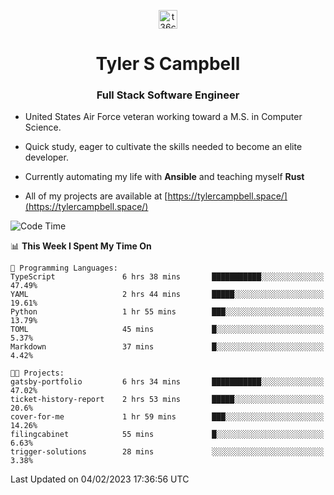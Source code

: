 <p align="center">
<a href="https://www.linkedin.com/in/t36campbell" target="blank"><img align="center" src="https://ik.imagekit.io/t36campbell/Portfolio/linkedin.png.original_m8bbGgPh6.png" alt="t36campbell" height="30" width="30" /></a>
</p>
<h1 align="center">Tyler S Campbell</h1>
<h3 align="center">Full Stack Software Engineer</h3>

* United States Air Force veteran working toward a M.S. in Computer Science.

* Quick study, eager to cultivate the skills needed to become an elite developer.

* Currently automating my life with **Ansible** and teaching myself **Rust**

* All of my projects are available at [https://tylercampbell.space/](https://tylercampbell.space/)

<!--START_SECTION:waka-->
![Code Time](http://img.shields.io/badge/Code%20Time-2%2C140%20hrs%2020%20mins-blue)

📊 **This Week I Spent My Time On** 

```text
💬 Programming Languages: 
TypeScript               6 hrs 38 mins       ███████████░░░░░░░░░░░░░░   47.49% 
YAML                     2 hrs 44 mins       █████░░░░░░░░░░░░░░░░░░░░   19.61% 
Python                   1 hr 55 mins        ███░░░░░░░░░░░░░░░░░░░░░░   13.79% 
TOML                     45 mins             █░░░░░░░░░░░░░░░░░░░░░░░░   5.37% 
Markdown                 37 mins             █░░░░░░░░░░░░░░░░░░░░░░░░   4.42%

🐱‍💻 Projects: 
gatsby-portfolio         6 hrs 34 mins       ███████████░░░░░░░░░░░░░░   47.02% 
ticket-history-report    2 hrs 53 mins       █████░░░░░░░░░░░░░░░░░░░░   20.6% 
cover-for-me             1 hr 59 mins        ███░░░░░░░░░░░░░░░░░░░░░░   14.26% 
filingcabinet            55 mins             █░░░░░░░░░░░░░░░░░░░░░░░░   6.63% 
trigger-solutions        28 mins             ░░░░░░░░░░░░░░░░░░░░░░░░░   3.38%

```


 Last Updated on 04/02/2023 17:36:56 UTC
<!--END_SECTION:waka-->
